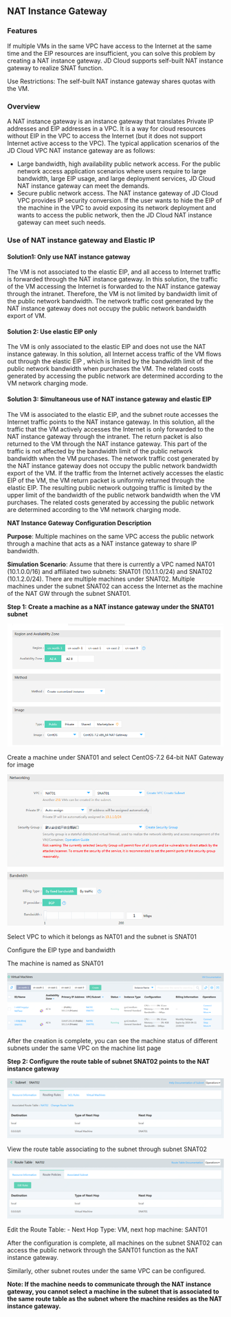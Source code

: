## **NAT Instance Gateway**

### Features

If multiple VMs in the same VPC have access to the Internet at the same time and the EIP resources are insufficient, you can solve this problem by creating a NAT instance gateway. JD Cloud supports self-built NAT instance gateway to realize SNAT function.

Use Restrictions: The self-built NAT instance gateway shares quotas with the VM.



### **Overview**

A NAT instance gateway is an instance gateway that translates Private IP addresses and EIP addresses in a VPC. It is a way for cloud resources without EIP in the VPC to access the Internet (but it does not support Internet active access to the VPC). The typical application scenarios of the JD Cloud VPC NAT instance gateway are as follows:

- Large bandwidth, high availability public network access. For the public network access application scenarios where users require to large bandwidth, large EIP usage, and large deployment services, JD Cloud NAT instance gateway can meet the demands.
- Secure public network access. The NAT instance gateway of JD Cloud VPC provides IP security conversion. If the user wants to hide the EIP of the machine in the VPC to avoid exposing its network deployment and wants to access the public network, then the JD Cloud NAT instance gateway can meet such needs.



### **Use of NAT instance gateway and Elastic IP**

#### **Solution1: Only use NAT instance gateway**

The VM is not associated to the elastic EIP, and all access to Internet traffic is forwarded through the NAT instance gateway. In this solution, the traffic of the VM accessing the Internet is forwarded to the NAT instance gateway through the intranet. Therefore, the VM is not limited by bandwidth limit of the public network bandwidth. The network traffic cost generated by the NAT instance gateway does not occupy the public network bandwidth export of VM.

#### **Solution 2: Use elastic EIP only**

The VM is only associated to the elastic EIP and does not use the NAT instance gateway. In this solution, all Internet access traffic of the VM flows out through the elastic EIP , which is limited by the bandwidth limit of the public network bandwidth when purchases the VM. The related costs generated by accessing the public network are determined according to the VM network charging mode.

#### **Solution 3: Simultaneous use of NAT instance gateway and elastic EIP**

The VM is associated to the elastic EIP, and the subnet route accesses the Internet traffic points to the NAT instance gateway. In this solution, all the traffic that the VM actively accesses the Internet is only forwarded to the NAT instance gateway through the intranet. The return packet is also returned to the VM through the NAT instance gateway. This part of the traffic is not affected by the bandwidth limit of the public network bandwidth when the VM purchases. The network traffic cost generated by the NAT instance gateway does not occupy the public network bandwidth export of the VM. If the traffic from the Internet actively accesses the elastic EIP of the VM, the VM return packet is uniformly returned through the elastic EIP. The resulting public network outgoing traffic is limited by the upper limit of the bandwidth of the public network bandwidth when the VM purchases. The related costs generated by accessing the public network are determined according to the VM network charging mode.

**NAT Instance Gateway Configuration Description**

**Purpose**: Multiple machines on the same VPC access the public network through a machine that acts as a NAT instance gateway to share IP bandwidth.

**Simulation Scenario**: Assume that there is currently a VPC named NAT01 (10.1.0.0/16) and affiliated two subnets: SNAT01 (10.1.1.0/24) and SNAT02 (10.1.2.0/24). There are multiple machines under SNAT02. Multiple machines under the subnet SNAT02 can access the Internet as the machine of the NAT GW through the subnet SNAT01.



**Step 1: Create a machine as a NAT instance gateway under the SNAT01 subnet**

![](/image/Networking/Virtual-Private-Cloud/Getting-Started/NAT-Instance-Gateway/step1.png)

Create a machine under SNAT01 and select CentOS-7.2 64-bit NAT Gateway for image

![](/image/Networking/Virtual-Private-Cloud/Getting-Started/NAT-Instance-Gateway/step2.png)



Select VPC to which it belongs as NAT01 and the subnet is SNAT01

Configure the EIP type and bandwidth

The machine is named as SNAT01

![](/image/Networking/Virtual-Private-Cloud/Getting-Started/NAT-Instance-Gateway/step3.png)



After the creation is complete, you can see the machine status of different subnets under the same VPC on the machine list page



**Step 2: Configure the route table of subnet SNAT02 points to the NAT instance gateway**

![](/image/Networking/Virtual-Private-Cloud/Getting-Started/NAT-Instance-Gateway/step4.png)



View the route table associating to the subnet through subnet SNAT02

![](/image/Networking/Virtual-Private-Cloud/Getting-Started/NAT-Instance-Gateway/step5.png)



Edit the Route Table: - Next Hop Type: VM, next hop machine: SANT01

After the configuration is complete, all machines on the subnet SNAT02 can access the public network through the SANT01 function as the NAT instance gateway.

Similarly, other subnet routes under the same VPC can be configured.

**Note: If the machine needs to communicate through the NAT instance gateway, you cannot select a machine in the subnet that is associated to the same route table as the subnet where the machine resides as the NAT instance gateway.**